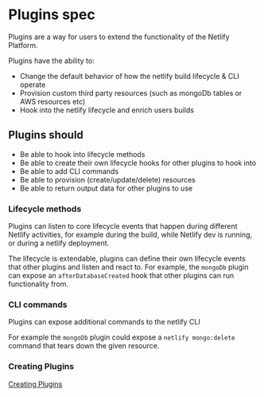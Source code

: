 # Plugins spec

Plugins are a way for users to extend the functionality of the Netlify Platform.

Plugins have the ability to:

- Change the default behavior of how the netlify build lifecycle & CLI operate
- Provision custom third party resources (such as mongoDb tables or AWS resources etc)
- Hook into the netlify lifecycle and enrich users builds

## Plugins should

- Be able to hook into lifecycle methods
- Be able to create their own lifecycle hooks for other plugins to hook into
- Be able to add CLI commands
- Be able to provision (create/update/delete) resources
- Be able to return output data for other plugins to use

### Lifecycle methods

Plugins can listen to core lifecycle events that happen during different Netlify activities, for example during the build, while Netlify dev is running, or during a netlify deployment.

The lifecycle is extendable, plugins can define their own lifecycle events that other plugins and listen and react to. For example, the `mongoDb` plugin can expose an `afterDatabaseCreated` hook that other plugins can run functionality from.

### CLI commands

Plugins can expose additional commands to the netlify CLI

For example the `mongoDb` plugin could expose a `netlify mongo:delete` command that tears down the given resource.

### Creating Plugins

[Creating Plugins](./creating-plugins.md)
